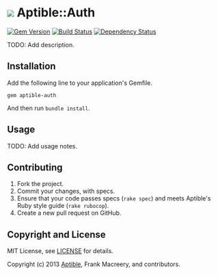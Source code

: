 # ![](https://raw.github.com/aptible/straptible/master/lib/straptible/rails/templates/public.api/icon-72-cropped.png) Aptible::Auth

[![Gem Version](https://badge.fury.io/rb/aptible-auth.png)](https://rubygems.org/gems/aptible-auth)
[![Build Status](https://travis-ci.org/aptible/aptible-auth.png?branch=master)](https://travis-ci.org/aptible/aptible-auth)
[![Dependency Status](https://gemnasium.com/aptible/aptible-auth.png)](https://gemnasium.com/aptible/aptible-auth)

TODO: Add description.

## Installation

Add the following line to your application's Gemfile.

    gem aptible-auth

And then run `bundle install`.

## Usage

TODO: Add usage notes.

## Contributing

1. Fork the project.
1. Commit your changes, with specs.
1. Ensure that your code passes specs (`rake spec`) and meets Aptible's Ruby style guide (`rake rubocop`).
1. Create a new pull request on GitHub.

## Copyright and License

MIT License, see [LICENSE](LICENSE.md) for details.

Copyright (c) 2013 [Aptible](https://www.aptible.com), Frank Macreery, and contributors.
